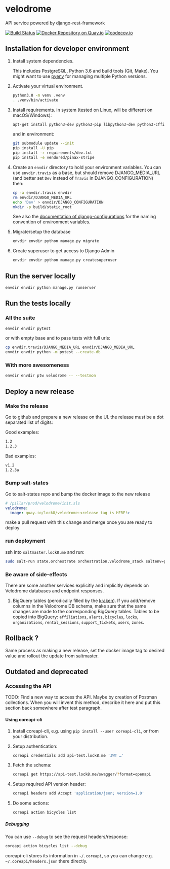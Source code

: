 # velodrome

API service powered by django-rest-framework

[![Build Status](https://travis-ci.com/lock8/velodrome.svg?token=1cZ3Jy2DStcoTAvezSS8&branch=master)](https://travis-ci.com/lock8/velodrome)
[![Docker Repository on Quay.io](https://quay.io/repository/lock8/velodrome/status?token=b205b8ce-c520-440e-9fda-5358412ad70c&branch=latest "Docker Repository on Quay.io")](https://quay.io/repository/lock8/velodrome)
[![codecov.io](https://codecov.io/github/lock8/velodrome/coverage.svg?branch=master&token=glvZ1yPlhF)](https://codecov.io/github/lock8/velodrome?branch=master)

## Installation for developer environment

1. Install system dependencies.

    This includes PostgreSQL, Python 3.6 and build tools (Git, Make).
    You might want to use [pyenv](https://github.com/pyenv/pyenv) for managing
    multiple Python versions.

1. Activate your virtual environment.

    ```bash
    python3.8 -m venv .venv
    . .venv/bin/activate
    ```

1. Install requirements.
    in system (tested on Linux, will be different on macOS/Windows):

    ```bash
    apt-get install python3-dev python3-pip libpython3-dev python3-cffi python3-pycurl python3-lxml python3-psycopg2 libgdal-dev python3-gdal libcurl4-gnutls-dev libgnutls28-dev
    ```

    and in environment:

    ```bash
    git submodule update --init
    pip install -U pip
    pip install -r requirements/dev.txt
    pip install -e vendored/pinax-stripe
    ```

1. Create an `envdir` directory to hold your environment variables.
  You can use `envdir.travis` as a base, but should remove DJANGO_MEDIA_URL (and better set `Dev` instead of `Travis` in DJANGO_CONFIGURATION)
  then:

      ```bash
      cp -a envdir.travis envdir
      rm envdir/DJANGO_MEDIA_URL
      echo 'Dev' > envdir/DJANGO_CONFIGURATION
      mkdir -p build/static_root
      ```

      See also the [documentation of
      django-configurations](https://django-configurations.readthedocs.org/en/latest/)
      for the naming convention of environment variables.

1. Migrate/setup the database

    ```bash
    envdir envdir python manage.py migrate
    ```

1. Create superuser to get access to Django Admin

    ```bash
    envdir envdir python manage.py createsuperuser
    ```

## Run the server locally

```bash
envdir envdir python manage.py runserver
```

## Run the tests locally

### All the suite

```bash
envdir envdir pytest
```

or with empty base and to pass tests with full urls:

```bash
cp envdir.travis/DJANGO_MEDIA_URL envdir/DJANGO_MEDIA_URL
envdir envdir python -m pytest --create-db
```

### With more awesomeness

```bash
envdir envdir ptw velodrome -- --testmon
```

## Deploy a new release

### Make the release
Go to github and prepare a new release on the UI. the release must be a dot separated list of digits:

Good examples:

```bash
1.2
1.2.3
```

Bad examples:

```bash
v1.2
1.2.3a
```

### Bump salt-states
Go to salt-states repo and bump the docker image to the new release

```yaml
# /pillar/prod/velodrome/init.sls
velodrome:
  image: quay.io/lock8/velodrome:<release tag is HERE!>
```

make a pull request with this change and merge once you are ready to deploy

### run deployment

ssh into `saltmaster.lock8.me` and run:

```bash
sudo salt-run state.orchestrate orchestration.velodrome_stack saltenv=prod
```

### Be aware of side-effects

There are some another services explicitly and implicitly depends on Velodrome databases and endpoint responses.

1. BigQuery tables (perodically filled by the [kraken](https://github.com/lock8/kraken)). If you add/remove columns in the Velodrome DB schema, make sure that the same changes are made to the corresponding BigQuery tables. Tables to be copied into BigQuery: `affiliations`, `alerts`, `bicycles`, `locks`, `organizations`, `rental_sessions`, `support_tickets`, `users`, `zones`.

## Rollback ?

Same process as making a new release, set the docker image tag to desired value and rollout the update from saltmaster.

## Outdated and deprecated

### Accessing the API

TODO: Find a new way to access the API. Maybe by creation of Postman collections. When you will invent this method, describe it here and put this section back somewhere after test paragraph.

#### Using coreapi-cli

1. Install coreapi-cli, e.g. using `pip install --user coreapi-cli`, or from
   your distribution.

1. Setup authentication:

    ```bash
    coreapi credentials add api-test.lock8.me 'JWT …'
    ```

1. Fetch the schema:

    ```bash
    coreapi get https://api-test.lock8.me/swagger/?format=openapi
    ```

1. Setup required API version header:

    ```bash
    coreapi headers add Accept 'application/json; version=1.0'
    ```

1. Do some actions:

    ```bash
    coreapi action bicycles list
    ```

##### Debugging

You can use `--debug` to see the request headers/response:

```bash
coreapi action bicycles list --debug
```

coreapi-cli stores its information in `~/.coreapi`, so you can change e.g.
`~/.coreapi/headers.json` there directly.
